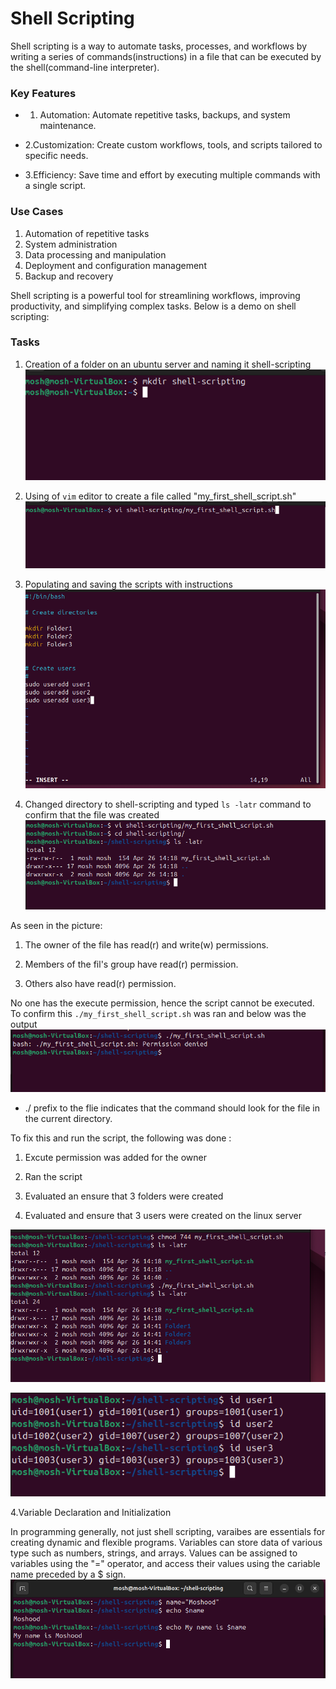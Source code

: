 # Shell Scripting

Shell scripting is a way to automate tasks, processes, and workflows by writing a series of commands(instructions) in a file that can be executed by the shell(command-line interpreter).

### Key Features

- 1. Automation: Automate repetitive tasks, backups, and system maintenance.

- 2.Customization: Create custom workflows, tools, and scripts tailored to specific needs.

- 3.Efficiency: Save time and effort by executing multiple commands with a single script.

### Use Cases

1. Automation of repetitive tasks
2. System administration
3. Data processing and manipulation
4. Deployment and configuration management
5. Backup and recovery

Shell scripting is a powerful tool for streamlining workflows, improving productivity, and simplifying complex tasks. Below is a demo on shell scripting:

### Tasks

1. Creation of a folder on an ubuntu server and naming it shell-scripting
![shell-script-dir](screenshots/1-shell-scripting-dir.png)

2. Using of `vim` editor to create a file called "my_first_shell_script.sh"
![file-create](screenshots/2-vi-myfirst-script.png)

3. Populating and saving the scripts with instructions
![file-content](screenshots/02-my-first-shel-script.png)

4. Changed directory to shell-scripting and typed `ls -latr` command to confirm that the file was created
![file-create-check](screenshots/3-ls-shell-script.png)

As seen in the picture:

1. The owner of the file has read(r) and write(w) permissions.

2. Members of the fil's group have read(r) permission.

3. Others also have read(r) permission.

No one has the execute permission, hence the script cannot be executed.
To confirm this `./my_first_shell_script.sh` was ran and below was the output
![exec-file-err](screenshots/4-bash-exec-error.png)

- ./ prefix to the flie indicates that the command should look for the file in the current directory.

To fix this and run the script, the following was done :

1. Excute permission was added for the owner

2. Ran the script

3. Evaluated an ensure that 3 folders were created

4. Evaluated and ensure that 3 users were created on the linux server

![exec-perm](screenshots/5-exec-perm.png)

![users-check](screenshots/6-user-proof.png)

4.Variable Declaration and Initialization

In programming generally, not just shell scripting, varaibes are essentials for creating dynamic and flexible programs.
Variables can store data of various type such as numbers, strings, and arrays. Values can be assigned to variables using the "=" operator, and access their values using the cariable name preceded by a $ sign.
![var-example](screenshots/7-variable-dec-init.png)
